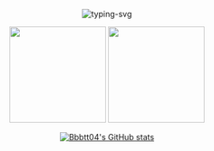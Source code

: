 <p align="center">
   <img src="https://readme-typing-svg.herokuapp.com?size=30&duration=5001&color=2D9ECF&lines=%E6%88%91%E4%BA%A6%E6%97%A0%E4%BB%96%EF%BC%8C%E6%83%9F%E6%89%8B%E7%86%9F%E5%B0%94" alt="typing-svg">
</p>


<div align="center">
<span>  </span>
<img height="170px" src="http://github-readme-streak-stats.herokuapp.com?user=Bbbtt04" /><span>  </span><img height="170px" src="https://github-readme-stats.vercel.app/api/top-langs/?username=Bbbtt04&layout=compact&langs_count=8" />
<span>  </span>
</div>
<div align="center">

[![Bbbtt04's GitHub stats](https://github-readme-stats.vercel.app/api?username=Bbbtt04)](https://github.com/anuraghazra/github-readme-stats)
